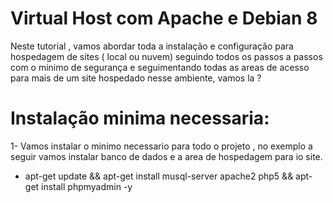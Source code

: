 
Virtual Host com Apache e Debian 8
===========

Neste tutorial , vamos abordar toda a instalação e configuração para hospedagem de sites ( local ou nuvem) seguindo todos os passos a passos com o minimo de segurança e seguimentando todas as areas de acesso para mais de um site hospedado nesse ambiente, vamos la ?


Instalação minima necessaria:
===========

1- Vamos instalar o minimo necessario para todo o projeto , no exemplo a seguir vamos instalar banco de dados e a area de hospedagem para io site.

* apt-get update && apt-get install musql-server apache2 php5 && apt-get install phpmyadmin -y


